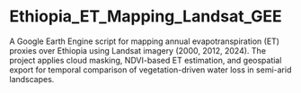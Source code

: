 # Ethiopia_ET_Mapping_Landsat_GEE
A Google Earth Engine script for mapping annual evapotranspiration (ET) proxies over Ethiopia using Landsat imagery (2000, 2012, 2024). The project applies cloud masking, NDVI-based ET estimation, and geospatial export for temporal comparison of vegetation-driven water loss in semi-arid landscapes.
